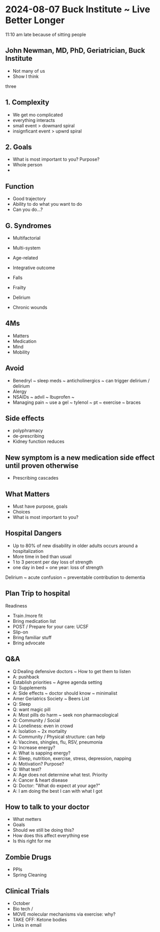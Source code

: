 # 2024-08-07 Buck Institute ~ Live Better Longer

11:10 am late because of sitting people

## John Newman, MD, PhD, Geriatrician, Buck Institute

* Not many of us
* Show I think

three

## 1. Complexity

* We get mo complicated
* everything interacts
* small event > dowmard spiral
* insignficant event > upwrd spiral

## 2. Goals

* What is most important to you? Purpose?
* Whole person
*

## Function

* Good trajectory
* Ability to do what you want to do
* Can you do...?

## G. Syndromes

* Multifactorial
* Multi-system
* Age-related
* Integrative outcome

* Falls
* Frailty
* Delirium
* Chronic wounds

## 4Ms

* Matters
* Medication
* Mind
* Mobility

## Avoid

* Benedryl ~ sleep meds ~ anticholinergics ~ can trigger delirium / delirium
* Alergy
* NSAIDs ~ advil ~ Ibuprofen ~
* Managing pain ~ use a gel ~ tylenol ~ pt ~ exercise ~ braces

## Side effects

* polyphramacy
* de-prescribing
* Kidney function reduces

## New symptom is a new medication side effect until proven otherwise

* Prescribing cascades

## What Matters

* Must have purpose, goals
* Choices
* What is most important to you?

## Hospital Dangers

* Up to 80% of new disability in older adults occurs around a hospitalization
* More time in bed than usual
* 1 to 3 percent per day loss of strength
* one day in bed = one year: loss of strength

Delirium ~ acute confusion ~ preventable contribution to dementia

## Plan Trip to hospital

Readiness

* Train /more fit
* Bring medication list
* POST / Prepare for your care: UCSF
* Slip-on
* Bring familiar stuff
* Bring advocate

## Q&A

* Q:Dealing defensive doctors ~ How to get them to listen
* A: pushback
* Establish priorities ~ Agree agenda setting
* Q: Supplements
* A: Side effects ~ doctor should know ~ minimalist
* Amer Geriatrics Society ~ Beers List
* Q: Sleep
* Q: want magic pill
* A: Most pills do harm ~ seek non pharmacological
* Q: Community / Social
* A: Loneliness: even in crowd
* A: Isolation ~ 2x mortality
* A: Community / Physical structure: can help
* A: Vaccines, shingles, flu, RSV, pneumonia
* Q: Increase energy?
* A: What is sapping energy?
* A: Sleep, nutrition, exercise, stress, depression, napping
* A: Motivation? Purpose?
* Q: What test?
* A: Age does not determine what test. Priority
* A: Cancer & heart disease
* Q: Doctor: "What do expect at your age?"
* A: I am doing the best I can with what I got

## How to talk to your doctor

* What metters
* Goals
* Should we still be doing this?
* How does this affect everything ese
* Is this right for me

## Zombie Drugs

* PPIs
* Spring Cleaning

## Clinical Trials

* October
* Bio tech /
* MOVE molecular mechanisms via exercise: why?
* TAKE OFF: Ketone bodies
* Links in email
